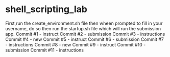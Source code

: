 # shell_scripting_lab
First,run the create_environment.sh file then wheen prompted to fill in your username, do so then run the startup.sh file which will run the submission app.
Commit #1 - instruct
Commit #2 - submission
Commit #3 - instructions
Commit #4 - new
Commit #5 - instruct
Commit #6 - submission
Commit #7 - instructions
Commit #8 - new
Commit #9 - instruct
Commit #10 - submission
Commit #11 - instructions
